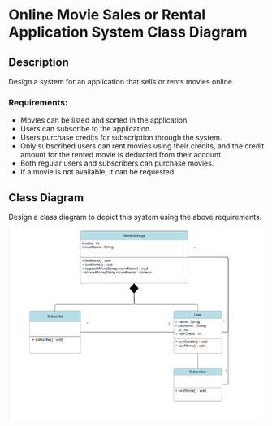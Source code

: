 # Online Movie Sales or Rental Application System Class Diagram

## Description
Design a system for an application that sells or rents movies online.

### Requirements:
- Movies can be listed and sorted in the application.
- Users can subscribe to the application.
- Users purchase credits for subscription through the system.
- Only subscribed users can rent movies using their credits, and the credit amount for the rented movie is deducted from their account.
- Both regular users and subscribers can purchase movies.
- If a movie is not available, it can be requested.

## Class Diagram
Design a class diagram to depict this system using the above requirements.

![Online Movie Sales or Rental Application System Class Diagram](https://github.com/MeNasy/UML_Diagram_Projects/blob/main/Online_Movie_Sales_Or_Rental_Application_System/Online_Movie_Sales_Or_Rental_Application_System.png)

